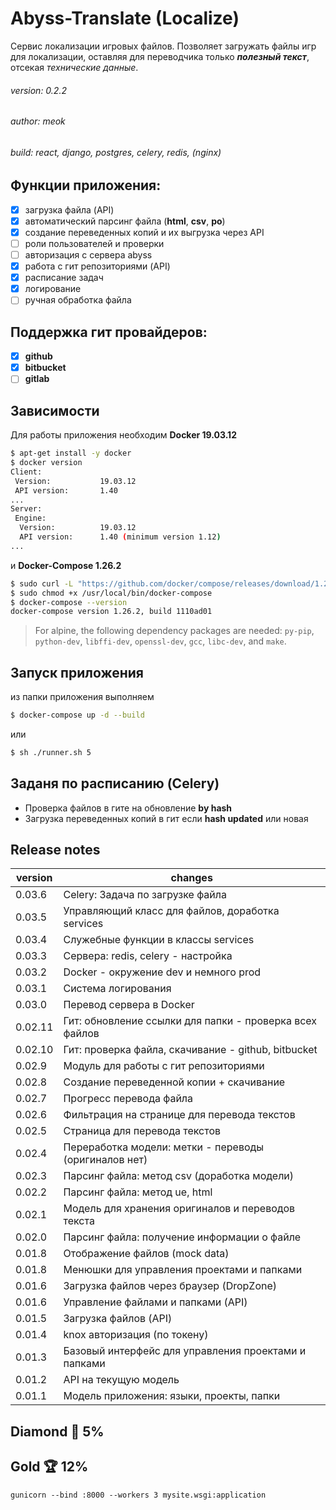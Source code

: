 # Abyss-Translate (Localize)

Сервис локализации игровых файлов. Позволяет загружать
файлы игр для локализации, оставляя для переводчика только
**_полезный текст_**, отсекая _технические данные_.

###### version: 0.2.2

###### author: meok

###### build: react, django, postgres, celery, redis, (nginx)

## Функции приложения:

- [x] загрузка файла (API)
- [x] автоматический парсинг файла (**html**, **csv**, **po**)
- [x] создание переведенных копий и их выгрузка через API
- [ ] роли пользователей и проверки
- [ ] авторизация с сервера abyss
- [x] работа с гит репозиториями (API)
- [x] расписание задач
- [x] логирование
- [ ] ручная обработка файла

## Поддержка гит провайдеров:

- [x] **github**
- [x] **bitbucket**
- [ ] **gitlab**

## Зависимости

Для работы приложения необходим **Docker 19.03.12**

```sh
$ apt-get install -y docker
$ docker version
Client:
 Version:           19.03.12
 API version:       1.40
...
Server:
 Engine:
  Version:          19.03.12
  API version:      1.40 (minimum version 1.12)
...
```

и **Docker-Compose 1.26.2**

```sh
$ sudo curl -L "https://github.com/docker/compose/releases/download/1.26.2/docker-compose-$(uname -s)-$(uname -m)" -o /usr/local/bin/docker-compose
$ sudo chmod +x /usr/local/bin/docker-compose
$ docker-compose --version
docker-compose version 1.26.2, build 1110ad01
```

> For alpine, the following dependency packages are needed:
> `py-pip`, `python-dev`, `libffi-dev`, `openssl-dev`, `gcc`, `libc-dev`, and `make`.

## Запуск приложения

из папки приложения выполняем

```sh
$ docker-compose up -d --build
```

или

```sh
$ sh ./runner.sh 5
```

## Заданя по расписанию (Celery)

- Проверка файлов в гите на обновление **by hash**
- Загрузка переведенных копий в гит если **hash updated** или новая

## Release notes

| version | changes                                                 |
| ------- | ------------------------------------------------------- |
| 0.03.6  | Celery: Задача по загрузке файла                        |
| 0.03.5  | Управляющий класс для файлов, доработка services        |
| 0.03.4  | Служебные функции в классы services                     |
| 0.03.3  | Сервера: redis, celery - настройка                      |
| 0.03.2  | Docker - окружение dev и немного prod                   |
| 0.03.1  | Система логирования                                     |
| 0.03.0  | Перевод сервера в Docker                                |
| 0.02.11 | Гит: обновление ссылки для папки - проверка всех файлов |
| 0.02.10 | Гит: проверка файла, скачивание - github, bitbucket     |
| 0.02.9  | Модуль для работы с гит репозиториями                   |
| 0.02.8  | Создание переведенной копии + скачивание                |
| 0.02.7  | Прогресс перевода файла                                 |
| 0.02.6  | Фильтрация на странице для перевода текстов             |
| 0.02.5  | Страница для перевода текстов                           |
| 0.02.4  | Переработка модели: метки - переводы (оригиналов нет)   |
| 0.02.3  | Парсинг файла: метод csv (доработка модели)             |
| 0.02.2  | Парсинг файла: метод ue, html                           |
| 0.02.1  | Модель для хранения оригиналов и переводов текста       |
| 0.02.0  | Парсинг файла: получение информации о файле             |
| 0.01.8  | Отображение файлов (mock data)                          |
| 0.01.8  | Менюшки для управления проектами и папками              |
| 0.01.6  | Загрузка файлов через браузер (DropZone)                |
| 0.01.6  | Управление файлами и папками (API)                      |
| 0.01.5  | Загрузка файлов (API)                                   |
| 0.01.4  | knox авторизация (по токену)                            |
| 0.01.3  | Базовый интерфейс для управления проектами и папками    |
| 0.01.2  | API на текущую модель                                   |
| 0.01.1  | Модель приложения: языки, проекты, папки                |

## Diamond 💎 5%

## Gold 🏆 12%

`gunicorn --bind :8000 --workers 3 mysite.wsgi:application`

